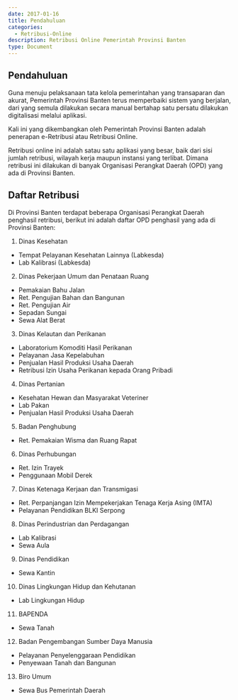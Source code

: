 ```yaml
---
date: 2017-01-16
title: Pendahuluan
categories:
  - Retribusi-Online
description: Retribusi Online Pemerintah Provinsi Banten
type: Document
---
```


## Pendahuluan

Guna menuju pelaksanaan tata kelola pemerintahan yang transaparan dan akurat, Pemerintah Provinsi Banten terus memperbaiki sistem yang berjalan, dari yang semula dilakukan secara manual bertahap satu persatu dilakukan digitalisasi melalui aplikasi.

Kali ini yang dikembangkan oleh Pemerintah Provinsi Banten adalah penerapan e-Retribusi atau Retribusi Online.

Retribusi online ini adalah satau satu aplikasi yang besar, baik dari sisi jumlah retribusi,  wilayah kerja maupun instansi yang terlibat. Dimana retribusi ini dilakukan di banyak Organisasi Perangkat Daerah (OPD) yang ada di Provinsi Banten.

## Daftar Retribusi

Di Provinsi Banten terdapat beberapa Organisasi Perangkat Daerah penghasil retribusi, berikut ini adalah daftar OPD penghasil yang ada di Provinsi Banten:

1. Dinas Kesehatan

 - Tempat Pelayanan Kesehatan Lainnya (Labkesda)
 - Lab Kalibrasi (Labkesda)

2. Dinas Pekerjaan Umum dan Penataan Ruang

 - Pemakaian Bahu Jalan
 - Ret. Pengujian Bahan dan Bangunan
 - Ret. Pengujian Air
 - Sepadan Sungai
 - Sewa Alat Berat

3. Dinas Kelautan dan Perikanan

 - Laboratorium Komoditi Hasil Perikanan
 - Pelayanan Jasa Kepelabuhan
 - Penjualan Hasil Produksi Usaha Daerah
 - Retribusi Izin Usaha Perikanan kepada Orang Pribadi

4. Dinas Pertanian

 - Kesehatan Hewan dan Masyarakat Veteriner
 - Lab Pakan
 - Penjualan Hasil Produksi Usaha Daerah

5. Badan Penghubung

 - Ret. Pemakaian Wisma dan Ruang Rapat

6. Dinas Perhubungan

 - Ret. Izin Trayek
 - Penggunaan Mobil Derek

7. Dinas Ketenaga Kerjaan dan Transmigasi

 - Ret. Perpanjangan Izin Mempekerjakan Tenaga Kerja Asing (IMTA)
 - Pelayanan Pendidikan BLKI Serpong

8. Dinas Perindustrian dan Perdagangan

 - Lab Kalibrasi
 - Sewa Aula

9. Dinas Pendidikan

 - Sewa Kantin

10. Dinas Lingkungan Hidup dan Kehutanan

 - Lab Lingkungan Hidup

11. BAPENDA

 - Sewa Tanah

12. Badan Pengembangan Sumber Daya Manusia

 - Pelayanan Penyelenggaraan Pendidikan
 - Penyewaan Tanah dan Bangunan

13. Biro Umum

- Sewa Bus Pemerintah Daerah